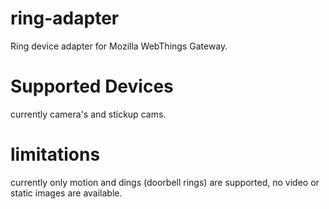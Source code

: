 # ring-adapter

Ring device adapter for Mozilla WebThings Gateway.

# Supported Devices

currently camera's and stickup cams.

# limitations

currently only motion and dings (doorbell rings) are supported, no video or static images are available.
